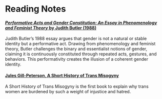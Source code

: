 # Reading Notes

#### [_Performative Acts and Gender Constitution: An Essay in Phenomenology and Feminist Theory_ by Judith Butler (1988)](https://alexandriathylane.com/reading-notes/performative-acts-gender-constitution_butler.html)

Judith Butler’s 1988 essay argues that gender is not a natural or stable identity but a performative act. Drawing from phenomenology and feminist theory, Butler challenges the binary and essentialist notions of gender, claiming it is continuously constituted through repeated acts, gestures, and behaviors. This performativity creates the illusion of a coherent gender identity.

#### [Jules Gill-Peterson, A Short History of Trans Misogyny](https://alexandriathylane.com/reading-notes/a-short-history-of-trans-misogyny-by-gill_peterson.html)
A Short History of Trans Misogyny is the first book to explain why trans women are burdened by such a weight of injustice and hatred.
